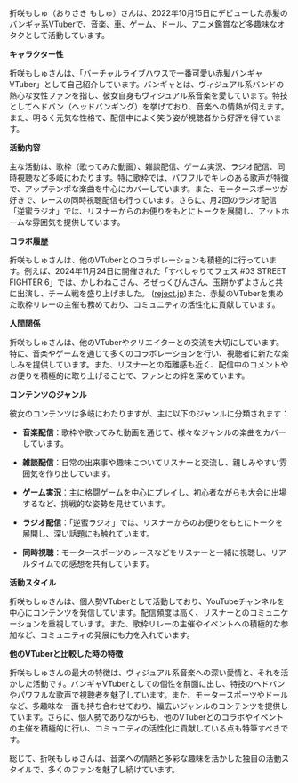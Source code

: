 折咲もしゅ（おりさき もしゅ）さんは、2022年10月15日にデビューした赤髪のバンギャ系VTuberで、音楽、車、ゲーム、ドール、アニメ鑑賞など多趣味なオタクとして活動しています。

**キャラクター性**

折咲もしゅさんは、「バーチャルライブハウスで一番可愛い赤髪バンギャVTuber」として自己紹介しています。バンギャとは、ヴィジュアル系バンドの熱心な女性ファンを指し、彼女自身もヴィジュアル系音楽を愛しています。特技としてヘドバン（ヘッドバンギング）を挙げており、音楽への情熱が伺えます。また、明るく元気な性格で、配信中によく笑う姿が視聴者から好評を得ています。

**活動内容**

主な活動は、歌枠（歌ってみた動画）、雑談配信、ゲーム実況、ラジオ配信、同時視聴など多岐にわたります。特に歌枠では、パワフルでキレのある歌声が特徴で、アップテンポな楽曲を中心にカバーしています。また、モータースポーツが好きで、レースの同時視聴配信も行っています。さらに、月2回のラジオ配信「逆蜜ラジオ」では、リスナーからのお便りをもとにトークを展開し、アットホームな雰囲気を提供しています。

**コラボ履歴**

折咲もしゅさんは、他のVTuberとのコラボレーションも積極的に行っています。例えば、2024年11月24日に開催された「すぺしゃりてフェス #03 STREET FIGHTER 6」では、かしわねこさん、ろぜっくぴんさん、玉餅かずよさんと共に出演し、チーム戦を盛り上げました。 ([reject.jp](https://reject.jp/2024/11/19/%E3%80%90%E5%87%BA%E6%BC%94%E6%83%85%E5%A0%B1%E3%80%91%E3%80%8C%E3%81%99%E3%81%BA%E3%81%97%E3%82%83%E3%82%8A%E3%81%A6%E3%83%95%E3%82%A7%E3%82%B9-03-street-fighter-6%E3%80%8D%E3%81%AB%E3%81%8B/?utm_source=openai))また、赤髪のVTuberを集めた歌枠リレーの主催も務めており、コミュニティの活性化に貢献しています。

**人間関係**

折咲もしゅさんは、他のVTuberやクリエイターとの交流を大切にしています。特に、音楽やゲームを通じて多くのコラボレーションを行い、視聴者に新たな楽しみを提供しています。また、リスナーとの距離感も近く、配信中のコメントやお便りを積極的に取り上げることで、ファンとの絆を深めています。

**コンテンツのジャンル**

彼女のコンテンツは多岐にわたりますが、主に以下のジャンルに分類されます：

- **音楽配信**：歌枠や歌ってみた動画を通じて、様々なジャンルの楽曲をカバーしています。

- **雑談配信**：日常の出来事や趣味についてリスナーと交流し、親しみやすい雰囲気を作り出しています。

- **ゲーム実況**：主に格闘ゲームを中心にプレイし、初心者ながらも大会に出場するなど、挑戦的な姿勢を見せています。

- **ラジオ配信**：「逆蜜ラジオ」では、リスナーからのお便りをもとにトークを展開し、深い話題にも触れています。

- **同時視聴**：モータースポーツのレースなどをリスナーと一緒に視聴し、リアルタイムでの感想を共有しています。

**活動スタイル**

折咲もしゅさんは、個人勢VTuberとして活動しており、YouTubeチャンネルを中心にコンテンツを発信しています。配信頻度は高く、リスナーとのコミュニケーションを重視しています。また、歌枠リレーの主催やイベントへの積極的な参加など、コミュニティの発展にも力を入れています。

**他のVTuberと比較した時の特徴**

折咲もしゅさんの最大の特徴は、ヴィジュアル系音楽への深い愛情と、それを活かした活動です。バンギャVTuberとしての個性を前面に出し、特技のヘドバンやパワフルな歌声で視聴者を魅了しています。また、モータースポーツやドールなど、多趣味な一面も持ち合わせており、幅広いジャンルのコンテンツを提供しています。さらに、個人勢でありながらも、他のVTuberとのコラボやイベントの主催を積極的に行い、コミュニティの活性化に貢献している点も特筆すべきです。

総じて、折咲もしゅさんは、音楽への情熱と多彩な趣味を活かした独自の活動スタイルで、多くのファンを魅了し続けています。 